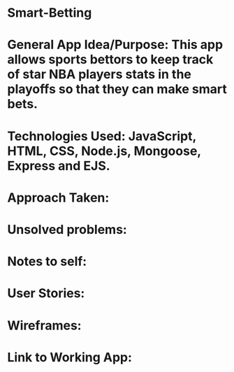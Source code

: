 # Smart-Betting

# General App Idea/Purpose: This app allows sports bettors to keep track of star NBA players stats in the playoffs so that they can make smart bets.

# Technologies Used: JavaScript, HTML, CSS, Node.js, Mongoose, Express and EJS.

# Approach  Taken:

# Unsolved problems:

# Notes to self:

# User Stories:

# Wireframes:

# Link to Working App:

